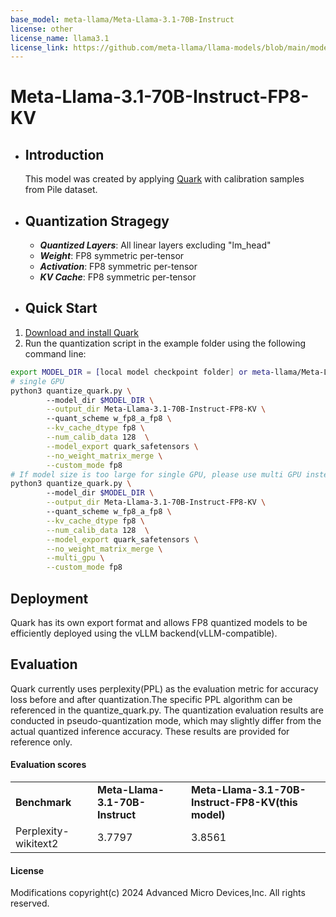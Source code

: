 ```yaml
---
base_model: meta-llama/Meta-Llama-3.1-70B-Instruct
license: other
license_name: llama3.1
license_link: https://github.com/meta-llama/llama-models/blob/main/models/llama3_1/LICENSE
---
```

# Meta-Llama-3.1-70B-Instruct-FP8-KV
- ## Introduction
  This model was created by applying [Quark](https://quark.docs.amd.com/latest/index.html) with calibration samples from Pile dataset.
- ## Quantization Stragegy
  - ***Quantized Layers***: All linear layers excluding "lm_head"
  - ***Weight***: FP8 symmetric per-tensor
  - ***Activation***: FP8 symmetric per-tensor
  - ***KV Cache***: FP8 symmetric  per-tensor
- ## Quick Start
1. [Download and install Quark](https://quark.docs.amd.com/latest/install.html)
2. Run the quantization script in the example folder using the following command line:
```sh
export MODEL_DIR = [local model checkpoint folder] or meta-llama/Meta-Llama-3.1-70B-Instruct 
# single GPU
python3 quantize_quark.py \ 
        --model_dir $MODEL_DIR \
        --output_dir Meta-Llama-3.1-70B-Instruct-FP8-KV \                           
        --quant_scheme w_fp8_a_fp8 \
        --kv_cache_dtype fp8 \
        --num_calib_data 128  \
        --model_export quark_safetensors \
        --no_weight_matrix_merge \
        --custom_mode fp8
# If model size is too large for single GPU, please use multi GPU instead.
python3 quantize_quark.py \ 
        --model_dir $MODEL_DIR \
        --output_dir Meta-Llama-3.1-70B-Instruct-FP8-KV \                           
        --quant_scheme w_fp8_a_fp8 \
        --kv_cache_dtype fp8 \
        --num_calib_data 128  \
        --model_export quark_safetensors \
        --no_weight_matrix_merge \
        --multi_gpu \
        --custom_mode fp8
```
## Deployment
Quark has its own export format and allows FP8 quantized models to be efficiently deployed using the vLLM backend(vLLM-compatible).
## Evaluation
Quark currently uses perplexity(PPL) as the evaluation metric for accuracy loss before and after quantization.The specific PPL algorithm can be referenced in the quantize_quark.py.
The quantization evaluation results are conducted in pseudo-quantization mode, which may slightly differ from the actual quantized inference accuracy. These results are provided for reference only.
#### Evaluation scores
<table>
  <tr>
   <td><strong>Benchmark</strong>
   </td>
   <td><strong>Meta-Llama-3.1-70B-Instruct </strong>
   </td>
   <td><strong>Meta-Llama-3.1-70B-Instruct-FP8-KV(this model)</strong>
   </td>
  </tr>
  <tr>
   <td>Perplexity-wikitext2
   </td>
   <td>3.7797
   </td>
   <td>3.8561
   </td>
  </tr>
</table>

#### License
Modifications copyright(c) 2024 Advanced Micro Devices,Inc. All rights reserved.
